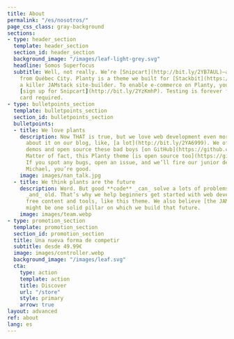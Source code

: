 ```yaml
---
title: About
permalink: "/es/nosotros/"
page_css_class: gray-background
sections:
- type: header_section
  template: header_section
  section_id: header_section
  background_image: "/images/leaf-light-grey.svg"
  headline: Somos Superfocus
  subtitle: Well, not really. We’re [Snipcart](http://bit.ly/2YB7AUL)—a bunch of geeks
    from Québec City. Planty is a theme we built for [Stackbit](https://www.stackbit.com/),
    a killer JAMstack site-builder. To enable e-commerce on Planty, you’ll need to
    [sign up for Snipcart](http://bit.ly/2YzKmhP). Testing is forever free, no credit
    card required.
- type: bulletpoints_section
  template: bulletpoints_section
  section_id: bulletpoints_section
  bulletpoints:
  - title: We love plants
    description: Now THAT is true, but we love web development even more. We talk
      about it on our blog, like, [a lot](http://bit.ly/2YA6999). We often craft live
      demos and open source these bad boys [on GitHub](https://github.com/snipcart).
      Matter of fact, this Planty theme [is open source too](https://github.com/snipcart/stackbit-theme-planty)!
      If you spot any bugs, open an issue, and we’ll fire our junior dev. Just kidding
      Michael, you’re good.
    image: images/nan_talk.jpg
  - title: We think plants are the future
    description: Word. But good **code** _can_ solve a lots of problems, too. New
      _and_ old. That’s why we help beginners get started with web development through
      free content and tools, like this theme. We also believe [the JAMstack](https://jamstack.org/)
      might be one solid pillar on which we build that future.
    image: images/team.webp
- type: promotion_section
  template: promotion_section
  section_id: promotion_section
  title: Una nueva forma de competir
  subtitle: desde 49.99€
  image: images/controller.webp
  background_image: "/images/leaf.svg"
  cta:
    type: action
    template: action
    title: Discover
    url: "/store"
    style: primary
    arrow: true
layout: advanced
ref: about
lang: es
---
```


